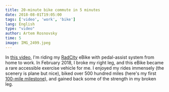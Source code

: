 ```yaml
---
title: 20-minute bike commute in 5 minutes
date: 2018-08-01T19:05:00
tags: ['video', 'work', 'bike']
lang: English
type: "video"
author: Artem Rosnovsky
time: 5
image: IMG_2499.jpeg
---
```



In [this video](https://www.youtube.com/watch?v=K9tx6BbOFEc), I'm riding my [RadCity](https://www.radpowerbikes.com/products/radcity-electric-commuter-bike) eBike with pedal-assist system from home to work. In February 2018, I broke my right leg, and this eBike became a rare accessible exercise vehicle for me. I enjoyed my rides immensely (the scenery is plane but nice), biked over 500 hundred miles (here's my first [100-mile milestone](/100-miles-biking-milestone/index/)), and gained back some of the strength in my broken leg.